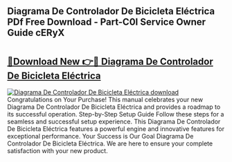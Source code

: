 ## Diagrama De Controlador De Bicicleta Eléctrica PDf Free Download - Part-C0I Service Owner Guide cERyX

# <h2><a href="http://dfrjgfh.blite.top/?on=Diagrama+De+Controlador+De+Bicicleta+El%c3%a9ctrica">🔗Download New 👉🔴 Diagrama De Controlador De Bicicleta Eléctrica</a></h2>

[![Diagrama De Controlador De Bicicleta Eléctrica download](https://i.imgur.com/lujVjoI.png)](http://dfrjgfh.blite.top/?on=Diagrama+De+Controlador+De+Bicicleta+El%c3%a9ctrica)
Congratulations on Your Purchase! This manual celebrates your new Diagrama De Controlador De Bicicleta Eléctrica and provides a roadmap to its successful operation. Step-by-Step Setup Guide Follow these steps for a seamless and successful setup experience. This Diagrama De Controlador De Bicicleta Eléctrica features a powerful engine and innovative features for exceptional performance. Your Success is Our Goal Diagrama De Controlador De Bicicleta Eléctrica. We are here to ensure your complete satisfaction with your new product.
